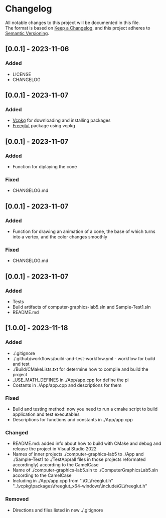 # Changelog

All notable changes to this project will be documented in this file.  
The format is based on [Keep a Changelog](https://keepachangelog.com/en/1.0.0/), and this project adheres
to [Semantic Versioning](https://semver.org/spec/v2.0.0.html).

## [0.0.1] - 2023-11-06

### Added

- LICENSE
- CHANGELOG

## [0.0.1] - 2023-11-07

### Added

- [Vcpkg](https://vcpkg.io/en/index.html) for downloading and installing packages
- [Freeglut](https://freeglut.sourceforge.net) package using vcpkg

## [0.0.1] - 2023-11-07

### Added

- Function for diplaying the cone 

### Fixed 

- CHANGELOG.md

## [0.0.1] - 2023-11-07

### Added

- Function for drawing an animation of a cone, the base of which turns into a vertex, and the color changes smoothly

### Fixed 

- CHANGELOG.md

## [0.0.1] - 2023-11-07

### Added

- Tests
- Build artifacts of computer-graphics-lab5.sln and Sample-Test1.sln
- README.md

## [1.0.0] - 2023-11-18

### Added

- ./.gitignore
- ./.github/workflows/build-and-test-workflow.yml - workflow for build and test
- ./Build/CMakeLists.txt for determine how to compile and build the project
- _USE_MATH_DEFINES in ./App/app.cpp for define the pi
- Costants in ./App/app.cpp and descriptions for them

### Fixed

- Build and testing method: now you need to run a cmake script to build application and test executables
- Descriptions for functions and constants in ./App/app.cpp

### Changed

- README.md: added info about how to build with CMake and debug and release the project in Visual Studio 2022
- Names of inner projects ./computer-graphics-lab5 to ./App and ./Sample-Test1 to ./TestApp(all files in those projects reformated accordingly) according to the CamelCase
- Name of ./computer-graphics-lab5.sln to ./ComputerGraphicsLab5.sln according to the CamelCase
- Including in ./App/app.cpp from ".\GL\freeglut.h" "..\vcpkg\packages\freeglut_x64-windows\include\GL\freeglut.h"

### Removed

- Directions and files listed in new ./.gitignore
